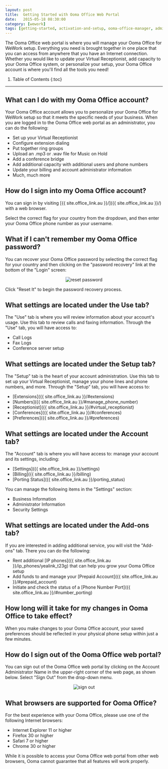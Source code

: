 ```yaml
---
layout: post
title:  Getting Started with Ooma Office Web Portal
date:   2015-05-18 08:30:00
category: [wework]
tags: [getting-started, activation-and-setup, ooma-office-manager, admin-features, wework]
---
```


The Ooma Office web portal is where you will manage your Ooma Office for WeWork setup. Everything you need is brought together in one place that you can access from anywhere that you have an Internet connection. Whether you would like to update your Virtual Receptionist, add capacity to your Ooma Office system, or personalize your setup, your Ooma Office account is where you'll find all the tools you need!

1. Table of Contents
{:toc}
* * *

## What can I do with my Ooma Office account?

Your Ooma Office account allows you to personalize your Ooma Office for WeWork setup so that it meets the specific needs of your business. When you are logged in to the Ooma Office web portal as an administrator, you can do the following:

* Set up your Virtual Receptionist
* Configure extension dialing
* Put together ring groups
* Upload an .mp3 or .wav file for Music on Hold
* Add a conference bridge
* Add additional capacity with additional users and phone numbers
* Update your billing and account administrator information
* Much, much more

## How do I sign into my Ooma Office account?

You can sign in by visiting [{{ site.office_link.au }}/]({{ site.office_link.au }}/) with a web browser.

Select the correct flag for your country from the dropdown, and then enter your Ooma Office phone number as your username.

## What if I can't remember my Ooma Office password?

You can recover your Ooma Office password by selecting the correct flag for your country and then clicking on the "password recovery" link at the bottom of the "Login" screen:

<p align="center"><img alt="reset password" src="{{ site.baseurl }}/assets/images/ooma_office_wework/login_screen_reset_password.png" /></p>

Click "Reset It" to begin the password recovery process.

## What settings are located under the Use tab?

The "Use" tab is where you will review information about your account's usage. Use this tab to review calls and faxing information. Through the "Use" tab, you will have access to:

* Call Logs
* Fax Logs
* Conference server setup

## What settings are located under the Setup tab?

The "Setup" tab is the heart of your account administration. Use this tab to set up your Virtual Receptionist, manage your phone lines and phone numbers, and more. Through the "Setup" tab, you will have access to:

* [Extensions]({{ site.office_link.au }}/#extensions)
* [Numbers]({{ site.office_link.au }}/#manage_phone_number)
* [Receptionist]({{ site.office_link.au }}/#virtual_receptionist)
* [Conferences]({{ site.office_link.au }}/#conferences)
* [Preferences]({{ site.office_link.au }}/#preferences)

## What settings are located under the Account tab?

The "Account" tab is where you will have access to: manage your account and its settings, including:

* [Settings]({{ site.office_link.au }}/settings)
* [Billing]({{ site.office_link.au }}/billing)
* [Porting Status]({{ site.office_link.au }}/porting_status)

You can manage the following items in the "Settings" section:

* Business Information
* Administrator Information
* Security Settings

## What settings are located under the Add-ons tab?

If you are interested in adding additional service, you will visit the "Add-ons" tab. There you can do the following:

* Rent additional [IP phones]({{ site.office_link.au }}/ip_phones/yealink_t23g) that can help you grow your Ooma Office setup
* Add funds to and manage your [Prepaid Account]({{ site.office_link.au }}/#prepaid_account)
* Initiate and check the status of a [Phone Number Port]({{ site.office_link.au }}/#number_porting)

## How long will it take for my changes in Ooma Office to take effect?

When you make changes to your Ooma Office account, your saved preferences should be reflected in your physical phone setup within just a few minutes.

## How do I sign out of the Ooma Office web portal?

You can sign out of the Ooma Office web portal by clicking on the Account Administrator Name in the upper-right corner of the web page, as shown below. Select "Sign Out" from the drop-down menu.

<p align="center"><img alt="sign out" src="{{ site.baseurl }}/assets/images/ooma_office_manager/sign_out.png" /></p>

## What browsers are supported for Ooma Office?

For the best experience with your Ooma Office, please use one of the following Internet browsers:

* Internet Explorer 11 or higher
* Firefox 30 or higher
* Safari 7 or higher
* Chrome 30 or higher

While it is possible to access your Ooma Office web portal from other web browsers, Ooma cannot guarantee that all features will work properly.